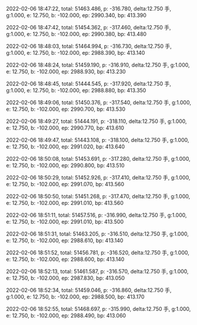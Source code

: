 2022-02-06 18:47:22, total: 51463.486, p: -316.780, delta:12.750 手, g:1.000, e: 12.750, b: -102.000, ep: 2990.340, bp: 413.390

2022-02-06 18:47:42, total: 51454.362, p: -317.460, delta:12.750 手, g:1.000, e: 12.750, b: -102.000, ep: 2990.380, bp: 413.480

2022-02-06 18:48:03, total: 51464.994, p: -316.730, delta:12.750 手, g:1.000, e: 12.750, b: -102.000, ep: 2988.390, bp: 413.140

2022-02-06 18:48:24, total: 51459.190, p: -316.910, delta:12.750 手, g:1.000, e: 12.750, b: -102.000, ep: 2988.930, bp: 413.230

2022-02-06 18:48:45, total: 51444.545, p: -317.920, delta:12.750 手, g:1.000, e: 12.750, b: -102.000, ep: 2988.880, bp: 413.350

2022-02-06 18:49:06, total: 51450.376, p: -317.540, delta:12.750 手, g:1.000, e: 12.750, b: -102.000, ep: 2990.700, bp: 413.530

2022-02-06 18:49:27, total: 51444.191, p: -318.110, delta:12.750 手, g:1.000, e: 12.750, b: -102.000, ep: 2990.770, bp: 413.610

2022-02-06 18:49:47, total: 51443.108, p: -318.100, delta:12.750 手, g:1.000, e: 12.750, b: -102.000, ep: 2991.020, bp: 413.640

2022-02-06 18:50:08, total: 51453.691, p: -317.280, delta:12.750 手, g:1.000, e: 12.750, b: -102.000, ep: 2990.800, bp: 413.510

2022-02-06 18:50:29, total: 51452.926, p: -317.410, delta:12.750 手, g:1.000, e: 12.750, b: -102.000, ep: 2991.070, bp: 413.560

2022-02-06 18:50:50, total: 51451.268, p: -317.470, delta:12.750 手, g:1.000, e: 12.750, b: -102.000, ep: 2991.010, bp: 413.560

2022-02-06 18:51:11, total: 51457.516, p: -316.990, delta:12.750 手, g:1.000, e: 12.750, b: -102.000, ep: 2991.010, bp: 413.500

2022-02-06 18:51:31, total: 51463.205, p: -316.510, delta:12.750 手, g:1.000, e: 12.750, b: -102.000, ep: 2988.610, bp: 413.140

2022-02-06 18:51:52, total: 51456.781, p: -316.520, delta:12.750 手, g:1.000, e: 12.750, b: -102.000, ep: 2988.600, bp: 413.140

2022-02-06 18:52:13, total: 51461.587, p: -316.570, delta:12.750 手, g:1.000, e: 12.750, b: -102.000, ep: 2987.830, bp: 413.050

2022-02-06 18:52:34, total: 51459.046, p: -316.860, delta:12.750 手, g:1.000, e: 12.750, b: -102.000, ep: 2988.500, bp: 413.170

2022-02-06 18:52:55, total: 51468.697, p: -315.990, delta:12.750 手, g:1.000, e: 12.750, b: -102.000, ep: 2988.490, bp: 413.060